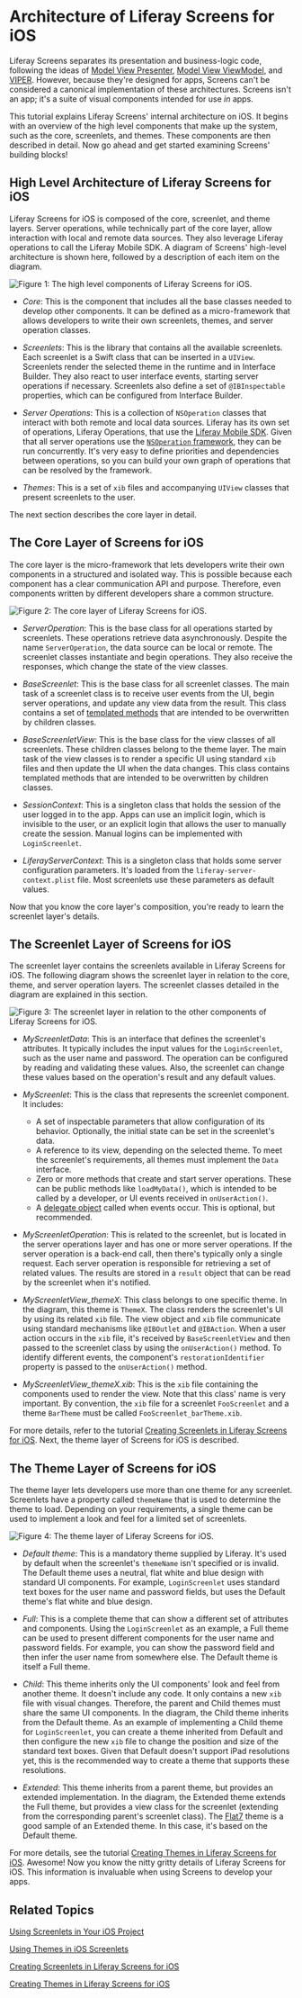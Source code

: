 # Architecture of Liferay Screens for iOS [](id=architecture-of-liferay-screens-for-ios)

Liferay Screens separates its presentation and business-logic code, following 
the ideas of [Model View Presenter](http://en.wikipedia.org/wiki/Model-view-presenter), 
[Model View ViewModel](http://en.wikipedia.org/wiki/Model_View_ViewModel), and 
[VIPER](http://www.objc.io/issue-13/viper.html). However, because they're 
designed for apps, Screens can't be considered a canonical implementation of 
these architectures. Screens isn't an app; it's a suite of visual components 
intended for use *in* apps. 

This tutorial explains Liferay Screens' internal architecture on iOS. It begins 
with an overview of the high level components that make up the system, 
such as the core, screenlets, and themes. These components are then described in 
detail. Now go ahead and get started examining Screens' building blocks! 

## High Level Architecture of Liferay Screens for iOS [](id=high-level-architecture-of-liferay-screens-for-ios)

Liferay Screens for iOS is composed of the core, screenlet, and theme layers. 
Server operations, while technically part of the core layer, allow interaction 
with local and remote data sources. They also leverage Liferay operations to 
call the Liferay Mobile SDK. A diagram of Screens' high-level architecture is 
shown here, followed by a description of each item on the diagram.

![Figure 1: The high level components of Liferay Screens for iOS.](../../images/screens-ios-architecture-01.png)

- *Core*: This is the component that includes all the base classes needed to
  develop other components. It can be defined as a micro-framework that allows
  developers to write their own screenlets, themes, and server operation 
  classes. 

- *Screenlets*: This is the library that contains all the available screenlets.
  Each screenlet is a Swift class that can be inserted in a `UIView`. Screenlets
  render the selected theme in the runtime and in Interface Builder. They also 
  react to user interface events, starting server operations if necessary.
  Screenlets also define a set of `@IBInspectable` properties, which can be
  configured from Interface Builder.

- *Server Operations*: This is a collection of `NSOperation` classes that
  interact with both remote and local data sources. Liferay has its own set of
  operations, Liferay Operations, that use the [Liferay Mobile SDK](/tutorials/-/knowledge_base/6-2/invoking-liferay-services-in-your-ios-app).
  Given that all server operations use the [`NSOperation` framework](https://developer.apple.com/library/mac/documentation/General/Conceptual/ConcurrencyProgrammingGuide/OperationObjects/OperationObjects.html#//apple_ref/doc/uid/TP40008091-CH101-SW1),
  they can be run concurrently. It's very easy to define priorities and
  dependencies between operations, so you can build your own graph of operations
  that can be resolved by the framework.

- *Themes*: This is a set of `xib` files and accompanying `UIView` classes that
  present screenlets to the user.

The next section describes the core layer in detail.

## The Core Layer of Screens for iOS [](id=the-core-layer-of-screens-for-ios)

The core layer is the micro-framework that lets developers write their own 
components in a structured and isolated way. This is possible because each 
component has a clear communication API and purpose. Therefore, even components 
written by different developers share a common structure. 

![Figure 2: The core layer of Liferay Screens for iOS.](../../images/screens-ios-architecture-02.png)

- *ServerOperation*: This is the base class for all operations started by 
  screenlets. These operations retrieve data asynchronously. Despite the name
  `ServerOperation`, the data source can be local or remote. The screenlet 
  classes instantiate and begin operations. They also receive the responses, 
  which change the state of the view classes.

- *BaseScreenlet*: This is the base class for all screenlet classes. The main
  task of a screenlet class is to receive user events from the UI, begin server 
  operations, and update any view data from the result. This class contains a 
  set of [templated methods](http://www.oodesign.com/template-method-pattern.html) 
  that are intended to be overwritten by children classes.

- *BaseScreenletView*: This is the base class for the view classes of all 
  screenlets. These children classes belong to the theme layer. The main task of
  the view classes is to render a specific UI using standard `xib` files and 
  then update the UI when the data changes. This class contains templated 
  methods that are intended to be overwritten by children classes.

- *SessionContext*: This is a singleton class that holds the session of the user
  logged in to the app. Apps can use an implicit login, which is invisible to 
  the user, or an explicit login that allows the user to manually create the 
  session. Manual logins can be implemented with `LoginScreenlet`.

- *LiferayServerContext*: This is a singleton class that holds some server
  configuration parameters. It's loaded from the `liferay-server-context.plist`
  file. Most screenlets use these parameters as default values.

Now that you know the core layer's composition, you're ready to learn the 
screenlet layer's details. 

## The Screenlet Layer of Screens for iOS [](id=the-screenlet-layer-of-screens-for-ios)

The screenlet layer contains the screenlets available in Liferay Screens for
iOS. The following diagram shows the screenlet layer in relation to the core,
theme, and server operation layers. The screenlet classes detailed in the
diagram are explained in this section. 

![Figure 3: The screenlet layer in relation to the other components of Liferay Screens for iOS.](../../images/screens-ios-architecture-03.png)

- *MyScreenletData*: This is an interface that defines the screenlet's 
  attributes. It typically includes the input values for the `LoginScreenlet`, 
  such as the user name and password. The operation can be configured by reading 
  and validating these values. Also, the screenlet can change these values based 
  on the operation's result and any default values. 

- *MyScreenlet*: This is the class that represents the screenlet component. It
  includes: 

    - A set of inspectable parameters that allow configuration of its behavior. 
      Optionally, the initial state can be set in the screenlet's data. 
    - A reference to its view, depending on the selected theme. To meet the 
      screenlet's requirements, all themes must implement the `Data` interface. 
    - Zero or more methods that create and start server operations. These can be 
      public methods like `loadMyData()`, which is intended to be called by a 
      developer, or UI events received in `onUserAction()`. 
    - A [delegate object](https://developer.apple.com/library/ios/documentation/general/conceptual/DevPedia-CocoaCore/Delegation.html)
      called when events occur. This is optional, but recommended. 

- *MyScreenletOperation*: This is related to the screenlet, but is located in 
  the server operations layer and has one or more server operations. If the 
  server operation is a back-end call, then there's typically only a single 
  request. Each server operation is responsible for retrieving a set of related 
  values. The results are stored in a `result` object that can be read by the 
  screenlet when it's notified. 

- *MyScreenletView_themeX*: This class belongs to one specific theme. In the
  diagram, this theme is `ThemeX`. The class renders the screenlet's UI by using 
  its related `xib` file. The view object and `xib` file communicate using
  standard mechanisms like `@IBOutlet` and `@IBAction`. When a user action 
  occurs in the `xib` file, it's received by `BaseScreenletView` and then passed 
  to the screenlet class by using the `onUserAction()` method. To identify 
  different events, the component's `restorationIdentifier` property is passed 
  to the `onUserAction()` method. 

- *MyScreenletView_themeX.xib*: This is the `xib` file containing the components 
  used to render the view. Note that this class' name is very important. By 
  convention, the `xib` file for a screenlet `FooScreenlet` and a theme 
  `BarTheme` must be called `FooScreenlet_barTheme.xib`. 

For more details, refer to the tutorial 
[Creating Screenlets in Liferay Screens for iOS](/tutorials/-/knowledge_base/6-2/creating-screenlets-in-liferay-screens-for-ios). 
Next, the theme layer of Screens for iOS is described. 

## The Theme Layer of Screens for iOS [](id=the-theme-layer-of-screens-for-ios)

The theme layer lets developers use more than one theme for any screenlet. 
Screenlets have a property called `themeName` that is used to determine the 
theme to load. Depending on your requirements, a single theme can be used to
implement a look and feel for a limited set of screenlets. 

![Figure 4: The theme layer of Liferay Screens for iOS.](../../images/screens-ios-architecture-04.png)

- *Default theme*: This is a mandatory theme supplied by Liferay. It's used by 
  default when the screenlet's `themeName` isn't specified or is invalid. The 
  Default theme uses a neutral, flat white and blue design with standard UI 
  components. For example, `LoginScreenlet` uses standard text boxes for the 
  user name and password fields, but uses the Default theme's flat white and 
  blue design. 

- *Full*: This is a complete theme that can show a different set of attributes
  and components. Using the `LoginScreenlet` as an example, a Full theme can be
  used to present different components for the user name and password fields. 
  For example, you can show the password field and then infer the user name from
  somewhere else. The Default theme is itself a Full theme.

- *Child*: This theme inherits only the UI components' look and feel from 
  another theme. It doesn't include any code. It only contains a new `xib` file
  with visual changes. Therefore, the parent and Child themes must share the 
  same UI components. In the diagram, the Child theme inherits from the Default 
  theme. As an example of implementing a Child theme for `LoginScreenlet`, you 
  can create a theme inherited from Default and then configure the new `xib` 
  file to change the position and size of the standard text boxes. Given that 
  Default doesn't support iPad resolutions yet, this is the recommended way to 
  create a theme that supports these resolutions.

- *Extended*: This theme inherits from a parent theme, but provides an extended 
  implementation. In the diagram, the Extended theme extends the Full theme, but 
  provides a view class for the screenlet (extending from the corresponding 
  parent's screenlet class). The [Flat7](https://github.com/liferay/liferay-screens/tree/master/ios/Library/Themes/Flat7)
  theme is a good sample of an Extended theme. In this case, it's based on the
  Default theme.

For more details, see the tutorial [Creating Themes in Liferay Screens for iOS](/tutorials/-/knowledge_base/6-2/creating-themes-in-liferay-screens-for-ios). 
Awesome! Now you know the nitty gritty details of Liferay Screens for iOS. This 
information is invaluable when using Screens to develop your apps. 

## Related Topics [](id=related-topics)

[Using Screenlets in Your iOS Project](/tutorials/-/knowledge_base/6-2/using-screenlets-in-your-ios-project)

[Using Themes in iOS Screenlets](/tutorials/-/knowledge_base/6-2/using-themes-in-ios-screenlets)

[Creating Screenlets in Liferay Screens for iOS](/tutorials/-/knowledge_base/6-2/creating-screenlets-in-liferay-screens-for-ios)

[Creating Themes in Liferay Screens for iOS](/tutorials/-/knowledge_base/6-2/creating-themes-in-liferay-screens-for-ios)
